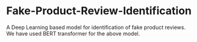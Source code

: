 # Fake-Product-Review-Identification
A Deep Learning based model for identification of fake product reviews.
<br>
We have used BERT transformer for the above model.
